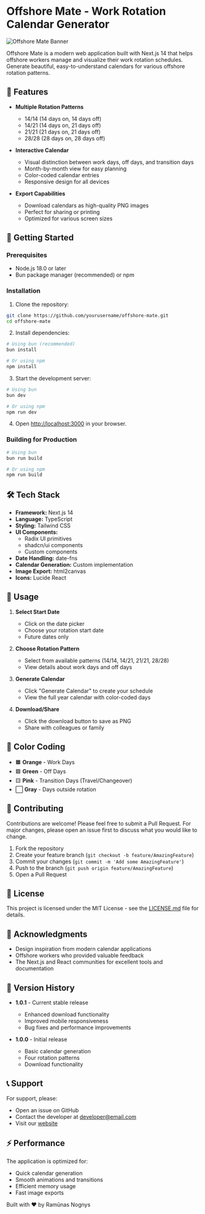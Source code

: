# Offshore Mate - Work Rotation Calendar Generator

![Offshore Mate Banner](public/og-image.png)

Offshore Mate is a modern web application built with Next.js 14 that helps offshore workers manage and visualize their work rotation schedules. Generate beautiful, easy-to-understand calendars for various offshore rotation patterns.

## 🌟 Features

- **Multiple Rotation Patterns**
  - 14/14 (14 days on, 14 days off)
  - 14/21 (14 days on, 21 days off)
  - 21/21 (21 days on, 21 days off)
  - 28/28 (28 days on, 28 days off)

- **Interactive Calendar**
  - Visual distinction between work days, off days, and transition days
  - Month-by-month view for easy planning
  - Color-coded calendar entries
  - Responsive design for all devices

- **Export Capabilities**
  - Download calendars as high-quality PNG images
  - Perfect for sharing or printing
  - Optimized for various screen sizes

## 🚀 Getting Started

### Prerequisites

- Node.js 18.0 or later
- Bun package manager (recommended) or npm

### Installation

1. Clone the repository:
```bash
git clone https://github.com/yourusername/offshore-mate.git
cd offshore-mate
```

2. Install dependencies:
```bash
# Using bun (recommended)
bun install

# Or using npm
npm install
```

3. Start the development server:
```bash
# Using bun
bun dev

# Or using npm
npm run dev
```

4. Open [http://localhost:3000](http://localhost:3000) in your browser.

### Building for Production

```bash
# Using bun
bun run build

# Or using npm
npm run build
```

## 🛠️ Tech Stack

- **Framework:** Next.js 14
- **Language:** TypeScript
- **Styling:** Tailwind CSS
- **UI Components:** 
  - Radix UI primitives
  - shadcn/ui components
  - Custom components
- **Date Handling:** date-fns
- **Calendar Generation:** Custom implementation
- **Image Export:** html2canvas
- **Icons:** Lucide React

## 📱 Usage

1. **Select Start Date**
   - Click on the date picker
   - Choose your rotation start date
   - Future dates only

2. **Choose Rotation Pattern**
   - Select from available patterns (14/14, 14/21, 21/21, 28/28)
   - View details about work days and off days

3. **Generate Calendar**
   - Click "Generate Calendar" to create your schedule
   - View the full year calendar with color-coded days

4. **Download/Share**
   - Click the download button to save as PNG
   - Share with colleagues or family

## 🎨 Color Coding

- 🟧 **Orange** - Work Days
- 🟩 **Green** - Off Days
- 🟨 **Pink** - Transition Days (Travel/Changeover)
- ⬜ **Gray** - Days outside rotation

## 🤝 Contributing

Contributions are welcome! Please feel free to submit a Pull Request. For major changes, please open an issue first to discuss what you would like to change.

1. Fork the repository
2. Create your feature branch (`git checkout -b feature/AmazingFeature`)
3. Commit your changes (`git commit -m 'Add some AmazingFeature'`)
4. Push to the branch (`git push origin feature/AmazingFeature`)
5. Open a Pull Request

## 📄 License

This project is licensed under the MIT License - see the [LICENSE.md](LICENSE.md) file for details.

## 👏 Acknowledgments

- Design inspiration from modern calendar applications
- Offshore workers who provided valuable feedback
- The Next.js and React communities for excellent tools and documentation

## 🔄 Version History

- **1.0.1** - Current stable release
  - Enhanced download functionality
  - Improved mobile responsiveness
  - Bug fixes and performance improvements

- **1.0.0** - Initial release
  - Basic calendar generation
  - Four rotation patterns
  - Download functionality

## 📞 Support

For support, please:
- Open an issue on GitHub
- Contact the developer at [developer@email.com](mailto:developer@email.com)
- Visit our [website](https://offshore-mate.vercel.app)

## ⚡ Performance

The application is optimized for:
- Quick calendar generation
- Smooth animations and transitions
- Efficient memory usage
- Fast image exports

Built with ❤️ by Ramūnas Nognys